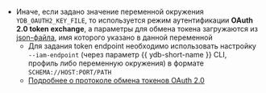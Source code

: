 - Иначе, если задано значение переменной окружения `YDB_OAUTH2_KEY_FILE`, то используется режим аутентификации **OAuth 2.0 token exchange**, а параметры для обмена токена загружаются из [json-файла](../../reference/ydb-sdk/auth#oauth2-key-file-format), имя которого указано в данной переменной
    - Для задания token endpoint необходимо использовать настройку `--iam-endpoint` (через параметр {{ ydb-short-name }} CLI, профиль либо переменную окружения) в формате `SCHEMA://HOST:PORT/PATH`
    - [Подробнее о протоколе обмена токенов OAuth 2.0](https://www.rfc-editor.org/rfc/rfc8693)
